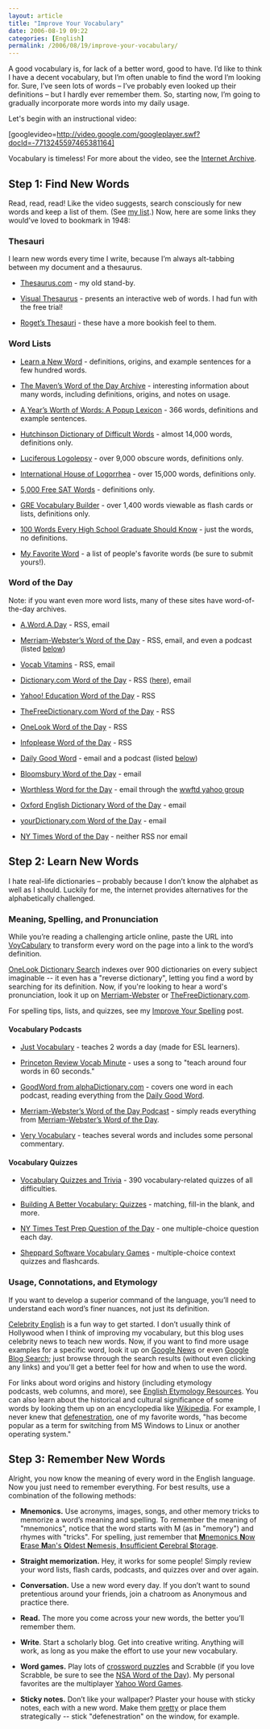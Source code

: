 ```yaml
---
layout: article
title: "Improve Your Vocabulary"
date: 2006-08-19 09:22
categories: [English]
permalink: /2006/08/19/improve-your-vocabulary/
---
```

A good vocabulary is, for lack of a better word, good to have. I’d like to think I have a decent vocabulary, but I’m often unable to find the word I’m looking for. Sure, I’ve seen lots of words – I’ve probably even looked up their definitions – but I hardly ever remember them. So, starting now, I’m going to gradually incorporate more words into my daily usage.

Let's begin with an instructional video:

[googlevideo=http://video.google.com/googleplayer.swf?docId=-7713245597465381164]

Vocabulary is timeless! For more about the video, see the <a target="_blank" href="http://www.archive.org/details/BuildYou1948" title="Build Your Vocabulary (1948) by Coronet Instructional Films">Internet Archive</a>.
<h2>Step 1: Find New Words</h2>
Read, read, read! Like the video suggests, search consciously for new words and keep a list of them. (See <a href="http://learningnerd.com/2006/08/21/learningnerds-list-of-words/" title="LearningNerd's List of Words">my list</a>.) Now, here are some links they would’ve loved to bookmark in 1948:
<h3>Thesauri</h3>
I learn new words every time I write, because I’m always alt-tabbing between my document and a thesaurus.
<ul>
	<li><a target="_blank" href="http://thesaurus.reference.com">Thesaurus.com</a> - my old stand-by.</li>
</ul>
<ul>
	<li><a target="_blank" href="http://www.visualthesaurus.com">Visual Thesaurus</a> - presents an interactive web of words. I had fun with the free trial!</li>
</ul>
<ul>
	<li><a target="_blank" href="http://www.bartleby.com/thesauri/">Roget’s Thesauri</a> - these have a more bookish feel to them.</li>
</ul>
<h3>Word Lists</h3>
<ul>
	<li><a target="_blank" href="http://www.marthabarnette.com/learn.html">Learn a New Word</a> - definitions, origins, and example sentences for a few hundred words.</li>
</ul>
<ul>
	<li><a target="_blank" href="http://www.randomhouse.com/wotd/index.pperl?action=dly__alph_arc&amp;fn=word">The Maven’s Word of the Day Archive</a> - interesting information about many words, including definitions, origins, and notes on usage.</li>
</ul>
<ul>
	<li><a target="_blank" href="http://grammar.ccc.commnet.edu/grammar/definition_list.htm">A Year’s Worth of Words: A Popup Lexicon</a> - 366 words, definitions and example sentences.</li>
</ul>
<ul>
	<li><a target="_blank" href="http://www.tiscali.co.uk/reference/dictionaries/difficultwords/">Hutchinson Dictionary of Difficult Words</a> - almost 14,000 words, definitions only.</li>
</ul>
<ul>
	<li><a target="_blank" href="http://www.kokogiak.com/logolepsy/">Luciferous Logolepsy</a> - over 9,000 obscure words, definitions only.</li>
</ul>
<ul>
	<li><a target="_blank" href="http://phrontistery.info/ihlstart.html">International House of Logorrhea</a> - over 15,000 words, definitions only.</li>
</ul>
<ul>
	<li><a target="_blank" href="http://www.freevocabulary.com">5,000 Free SAT Words</a> - definitions only.</li>
</ul>
<ul>
	<li><a target="_blank" href="http://www.soundkeepers.com/GRE/">GRE Vocabulary Builder</a> - over 1,400 words viewable as flash cards or lists, definitions only.</li>
</ul>
<ul>
	<li><a target="_blank" href="http://www.houghtonmifflinbooks.com/booksellers/press_release/100words/">100 Words Every High School Graduate Should Know</a> - just the words, no definitions.</li>
</ul>
<ul>
	<li><a target="_blank" href="http://www.myfavoriteword.com/">My Favorite Word</a> - a list of people's favorite words (be sure to submit yours!).</li>
</ul>
<h3>Word of the Day</h3>
Note: if you want even more word lists, many of these sites have word-of-the-day archives.
<ul>
	<li><a target="_blank" href="http://wordsmith.org/words/today.html">A.Word.A.Day</a> - RSS, email</li>
</ul>
<ul>
	<li><a target="_blank" href="http://www.m-w.com/cgi-bin/mwwod.pl">Merriam-Webster’s Word of the Day</a> - RSS, email, and even a podcast (listed <a href="#podcasts">below</a>)</li>
</ul>
<ul>
	<li><a target="_blank" href="http://www.vocabvitamins.com">Vocab Vitamins</a> - RSS, email</li>
</ul>
<ul>
	<li><a target="_blank" href="http://dictionary.reference.com/wordoftheday/">Dictionary.com Word of the Day</a> - RSS (<a target="_blank" href="http://dictionary.reference.com/help/linking/wordoftheday-expert.html" title="Put the Dictionary.com Word of the Day on Your Webpage">here</a>), email</li>
</ul>
<ul>
	<li><a target="_blank" href="http://education.yahoo.com/college/wotd/">Yahoo! Education Word of the Day</a> - RSS</li>
</ul>
<ul>
	<li><a target="_blank" href="http://www.thefreedictionary.com/_/WoD/rss.aspx">TheFreeDictionary.com Word of the Day</a> - RSS</li>
</ul>
<ul>
	<li><a target="_blank" href="http://www.onelook.com/wotd.shtml">OneLook Word of the Day</a> - RSS</li>
</ul>
<ul>
	<li><a target="_blank" href="http://www.infoplease.com/wordoftheday">Infoplease Word of the Day</a> - RSS</li>
</ul>
<ul>
	<li><a target="_blank" href="http://www.alphadictionary.com/goodword/today">Daily Good Word</a> - email and a podcast (listed <a href="#podcasts">below</a>)</li>
</ul>
<ul>
	<li><a target="_blank" href="http://www.bloomsburymagazine.com/Wordoftheday/Wordoftheday.asp">Bloomsbury Word of the Day</a> - email</li>
</ul>
<ul>
	<li><a target="_blank" href="http://home.comcast.net/~wwftd/">Worthless Word for the Day</a> - email through the <a target="_blank" href="http://groups.yahoo.com/group/wwftd/">wwftd yahoo group</a></li>
</ul>
<ul>
	<li><a target="_blank" href="http://oed.com/cgi/display/wotd">Oxford English Dictionary Word of the Day</a> - email</li>
</ul>
<ul>
	<li><a target="_blank" href="http://www.yourdictionary.com/wotd/todays.pl">yourDictionary.com Word of the Day</a> - email</li>
</ul>
<ul>
	<li><a target="_blank" href="http://www.nytimes.com/learning/students/wordofday/">NY Times Word of the Day</a> - neither RSS nor email</li>
</ul>
<h2>Step 2: Learn New Words</h2>
I hate real-life dictionaries – probably because I don’t know the alphabet as well as I should. Luckily for me, the internet provides alternatives for the alphabetically challenged.
<h3>Meaning, Spelling, and Pronunciation</h3>
While you’re reading a challenging article online, paste the URL into <a target="_blank" href="http://www.voycabulary.com">VoyCabulary</a> to transform every word on the page into a link to the word’s definition.

<a target="_blank" href="http://www.onelook.com">OneLook Dictionary Search</a> indexes over 900 dictionaries on every subject imaginable -- it even has a "reverse dictionary", letting you find a word by searching for its definition. Now, if you're looking to hear a word's pronunciation, look it up on <a target="_blank" href="http://www.m-w.com">Merriam-Webster</a> or <a target="_blank" href="http://www.thefreedictionary.com">TheFreeDictionary.com</a>.

For spelling tips, lists, and quizzes, see my <a href="http://learningnerd.com/2006/08/23/improve-your-spelling/">Improve Your Spelling</a> post.
<h4><a name="podcasts" title="podcasts"></a>Vocabulary Podcasts</h4>
<ul>
	<li><a target="_blank" href="http://www.justvocabulary.com">Just Vocabulary</a> - teaches 2 words a day (made for ESL learners).</li>
</ul>
<ul>
	<li><a target="_blank" href="http://www.princetonreview.com/vocabminute/default.asp">Princeton Review Vocab Minute</a> - uses a song to "teach around four words in 60 seconds."</li>
</ul>
<ul>
	<li><a target="_blank" href="http://www.alphadictionary.com/podcasts/">GoodWord from alphaDictionary.com</a> - covers one word in each podcast, reading everything from the <a target="_blank" href="http://www.alphadictionary.com/goodword/today">Daily Good Word</a>.</li>
</ul>
<ul>
	<li><a target="_blank" href="http://www.odeo.com/channel/112126/view/1">Merriam-Webster’s Word of the Day Podcast</a> - simply reads everything from <a target="_blank" href="http://www.m-w.com/cgi-bin/mwwod.pl">Merriam-Webster’s Word of the Day</a>.</li>
</ul>
<ul>
	<li><a target="_blank" href="http://www.podcast.net/show/84076">Very Vocabulary</a> - teaches several words and includes some personal commentary.</li>
</ul>
<h4>Vocabulary Quizzes</h4>
<ul>
	<li><a target="_blank" href="http://www.funtrivia.com/quizzes/humanities/english/vocabulary.html">Vocabulary Quizzes and Trivia</a> - 390 vocabulary-related quizzes of all difficulties.</li>
</ul>
<ul>
	<li><a target="_blank" href="http://grammar.ccc.commnet.edu/grammar/vocabulary.htm#quizzes">Building A Better Vocabulary: Quizzes</a> - matching, fill-in the blank, and more.</li>
</ul>
<ul>
	<li><a target="_blank" href="http://www.nytimes.com/learning/students/satofday/index.html">NY Times Test Prep Question of the Day</a> - one multiple-choice question each day.</li>
</ul>
<ul>
	<li><a target="_blank" href="http://www.sheppardsoftware.com/web_games_menu.htm#Vocabulary">Sheppard Software Vocabulary Games</a> - multiple-choice context quizzes and flashcards.</li>
</ul>
<h3>Usage, Connotations, and Etymology</h3>
If you want to develop a superior command of the language, you’ll need to understand each word’s finer nuances, not just its definition.<strong> </strong>

<a target="_blank" href="http://www.celebrityenglish.com/vocab/">Celebrity English</a> is a fun way to get started. I don’t usually think of Hollywood when I think of improving my vocabulary, but this blog uses celebrity news to teach new words. Now, if you want to find more usage examples for a specific word, look it up on <a target="_blank" href="http://news.google.com">Google News</a> or even <a target="_blank" href="http://blogsearch.google.com">Google Blog Search</a>; just browse through the search results (without even clicking any links) and you'll get a better feel for how and when to use the word.

For links about word origins and history (including etymology podcasts, web columns, and more), see <a href="http://learningnerd.com/2006/08/27/english-etymology/">English Etymology Resources</a>. You can also learn about the historical and cultural significance of some words by looking them up on an encyclopedia like <a target="_blank" href="http://en.wikipedia.org">Wikipedia</a>. For example, I never knew that <a target="_blank" href="http://en.wikipedia.org/wiki/Defenestration">defenestration</a>, one of my favorite words, "has become popular as a term for switching from MS Windows to Linux or another operating system."
<h2><a name="remember" title="remember"></a>Step 3: Remember New Words</h2>
Alright, you now know the meaning of every word in the English language. Now you just need to remember everything. For best results, use a combination of the following methods:
<ul>
	<li><strong>Mnemonics.</strong> Use acronyms, images, songs, and other memory tricks to memorize a word’s meaning and spelling. To remember the meaning of "mnemonics", notice that the word starts with M (as in "memory") and rhymes with "tricks". For spelling, just remember that <a target="_blank" href="http://en.wikiquote.org/wiki/English_mnemonics#Language" title="English Mnemonics on Wikiquote"><strong>M</strong>nemonics <strong>N</strong>ow <strong>E</strong>rase <strong>M</strong>an's <strong>O</strong>ldest <strong>N</strong>emesis, <strong>I</strong>nsufficient <strong>C</strong>erebral <strong>S</strong>torage</a>.</li>
</ul>
<ul>
	<li><strong>Straight memorization.</strong> Hey, it works for some people! Simply review your word lists, flash cards, podcasts, and quizzes over and over again.<strong> </strong></li>
</ul>
<ul>
	<li><strong>Conversation.</strong> Use a new word every day. If you don’t want to sound pretentious around your friends, join a chatroom as Anonymous and practice there.</li>
</ul>
<ul>
	<li><strong>Read.</strong> The more you come across your new words, the better you’ll remember them.</li>
</ul>
<ul>
	<li><strong>Write</strong>. Start a scholarly blog. Get into creative writing. Anything will work, as long as you make the effort to use your new vocabulary.</li>
</ul>
<ul>
	<li><strong>Word games.</strong> Play lots of <a target="_blank" href="http://www.crosswordtournament.com/links/index.htm" title="Crossword Links from the American Crossword Puzzle Tournament">crossword puzzles</a> and Scrabble (if you love Scrabble, be sure to see the <a target="_blank" href="http://www.scrabble-assoc.com/cgi-bin/wotd.pl" title="National Scrabble Association Word of the Day">NSA Word of the Day</a>). My personal favorites are the multiplayer <a target="_blank" href="http://games.yahoo.com/hub/goto?page=gn_word&amp;x=35&amp;y=10">Yahoo Word Games</a>.</li>
</ul>
<ul>
	<li><strong>Sticky notes.</strong> Don’t like your wallpaper? Plaster your house with sticky notes, each with a new word. Make them <a target="_blank" href="http://www.flickr.com/photos/ih8gates/18861172/in/set-444219/" title="Post-it Note Elvis on Flickr">pretty</a> or place them strategically -- stick "defenestration" on the window, for example.</li>
</ul>
